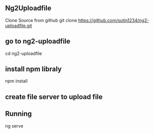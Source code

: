 ## Ng2Uploadfile
Clone Source from github
git clone https://github.com/sutin1234/ng2-uploadfile.git

## go to ng2-uploadfile
cd ng2-uploadfile

## install npm libraly
npm install

## create file server to upload file
<?php
	header('Access-Control-Allow-Origin: *');
	$files = $_FILES['file'];
	if(move_uploaded_file($files['tmp_name'],$files['name'])){
		echo 1;
	}else{
		echo 'Error! Uploaded files';
	}
?>

## Running 
ng serve
